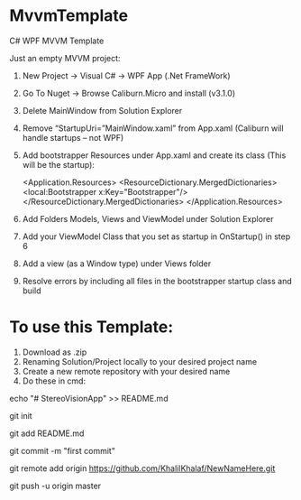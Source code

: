 # MvvmTemplate
C# WPF MVVM Template

Just an empty MVVM project:

1.	New Project -> Visual C# -> WPF App (.Net FrameWork)
2.	Go To Nuget -> Browse Caliburn.Micro and install (v3.1.0)
3.	Delete MainWindow from Solution Explorer
4.	Remove “StartupUri=”MainWindow.xaml” from App.xaml (Caliburn will handle startups – not WPF)
5.	Add bootstrapper Resources under App.xaml and create its class (This will be the startup):

    <Application.Resources>
        <ResourceDictionary>
            <ResourceDictionary.MergedDictionaries>
                <ResourceDictionary>
                    <local:Bootstrapper x:Key="Bootstrapper"/>
                </ResourceDictionary>
            </ResourceDictionary.MergedDictionaries>
        </ResourceDictionary>
    </Application.Resources>

6.	Add Folders Models, Views and ViewModel under Solution Explorer
7.	Add your ViewModel Class that you set as startup in OnStartup() in step 6
8.	Add a view (as a Window type) under Views folder
9.	Resolve errors by including all files in the bootstrapper startup class and build


# To use this Template:
1. Download as .zip
2. Renaming Solution/Project locally to your desired project name
3. Create a new remote repository with your desired name
4. Do these in cmd:

echo "# StereoVisionApp" >> README.md

git init

git add README.md

git commit -m "first commit"

git remote add origin https://github.com/KhalilKhalaf/NewNameHere.git

git push -u origin master
